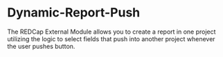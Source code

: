# Dynamic-Report-Push
The REDCap External Module allows you to create a report in one project utilizing the logic to select fields that push into another project whenever the user pushes button.

